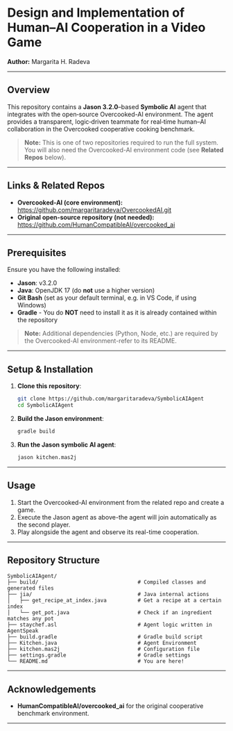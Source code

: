 # Design and Implementation of Human–AI Cooperation in a Video Game

**Author:** Margarita H. Radeva

---

## Overview
This repository contains a **Jason 3.2.0**–based **Symbolic AI** agent that integrates with the open‑source Overcooked-AI environment. The agent provides a transparent, logic‑driven teammate for real‑time human–AI collaboration in the Overcooked cooperative cooking benchmark.

> **Note:** This is one of two repositories required to run the full system. You will also need the Overcooked-AI environment code (see **Related Repos** below).

---

## Links & Related Repos

- **Overcooked-AI (core environment):**
  https://github.com/margaritaradeva/OvercookedAI.git
- **Original open-source repository (not needed):**
  https://github.com/HumanCompatibleAI/overcooked_ai

---

## Prerequisites

Ensure you have the following installed:

- **Jason**: v3.2.0 
- **Java**: OpenJDK 17  (do **not** use a higher version)
- **Git Bash**  (set as your default terminal, e.g. in VS Code, if using Windows)
- **Gradle** - You do **NOT** need to install it as it is already contained within the repository

> **Note:** Additional dependencies (Python, Node, etc.) are required by the Overcooked-AI environment-refer to its README.

---

## Setup & Installation

1. **Clone this repository**:
   ```bash
   git clone https://github.com/margaritaradeva/SymbolicAIAgent
   cd SymbolicAIAgent
   ```
2. **Build the Jason environment**:
   ```bash
   gradle build
   ```
3. **Run the Jason symbolic AI agent**:
   ```bash
   jason kitchen.mas2j         
   ```

---

## Usage
1. Start the Overcooked-AI environment from the related repo and create a game.
2. Execute the Jason agent as above-the agent will join automatically as the second player.
3. Play alongside the agent and observe its real-time cooperation.

---

## Repository Structure
```plaintext
SymbolicAIAgent/
├── build/                                # Compiled classes and generated files
├── jia/                                  # Java internal actions
│   ├── get_recipe_at_index.java          # Get a recipe at a certain index     
│   └── get_pot.java                      # Check if an ingredient matches any pot
├── staychef.asl                          # Agent logic written in AgentSpeak
├── build.gradle                          # Gradle build script
├── Kitchen.java                          # Agent Environment
├── kitchen.mas2j                         # Configuration file               
├── settings.gradle                       # Gradle settings
└── README.md                             # You are here!
```

---

## Acknowledgements

- **HumanCompatibleAI/overcooked_ai** for the original cooperative benchmark environment.

---
